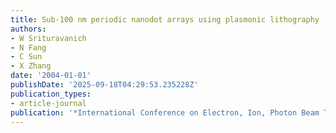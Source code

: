 ```yaml
---
title: Sub-100 nm periodic nanodot arrays using plasmonic lithography
authors:
- W Srituravanich
- N Fang
- C Sun
- X Zhang
date: '2004-01-01'
publishDate: '2025-09-18T04:29:53.235228Z'
publication_types:
- article-journal
publication: '*International Conference on Electron, Ion, Photon Beam Technology and …*'
---
```

